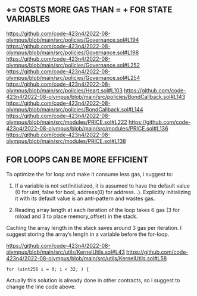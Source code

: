 
## <X> += <Y> COSTS MORE GAS THAN <x> = <X> + <Y> FOR STATE VARIABLES
https://github.com/code-423n4/2022-08-olympus/blob/main/src/policies/Governance.sol#L194
https://github.com/code-423n4/2022-08-olympus/blob/main/src/policies/Governance.sol#L198
https://github.com/code-423n4/2022-08-olympus/blob/main/src/policies/Governance.sol#L252
https://github.com/code-423n4/2022-08-olympus/blob/main/src/policies/Governance.sol#L254
https://github.com/code-423n4/2022-08-olympus/blob/main/src/policies/Heart.sol#L103
https://github.com/code-423n4/2022-08-olympus/blob/main/src/policies/BondCallback.sol#L143
https://github.com/code-423n4/2022-08-olympus/blob/main/src/policies/BondCallback.sol#L144
https://github.com/code-423n4/2022-08-olympus/blob/main/src/modules/PRICE.sol#L222
https://github.com/code-423n4/2022-08-olympus/blob/main/src/modules/PRICE.sol#L136
https://github.com/code-423n4/2022-08-olympus/blob/main/src/modules/PRICE.sol#L138


## FOR LOOPS CAN BE MORE EFFICIENT 
To optimize the for loop and make it consume less gas, i suggest to:

1. If a variable is not set/initialized, it is assumed to have the default value (0 for uint, false for bool, address(0) for address…). Explicitly initializing it with its default value is an anti-pattern and wastes gas. 

2. Reading array length at each iteration of the loop takes 6 gas (3 for mload and 3 to place memory_offset) in the stack.

Caching the array length in the stack saves around 3 gas per iteration. I suggest storing the array’s length in a variable before the for-loop.

https://github.com/code-423n4/2022-08-olympus/blob/main/src/utils/KernelUtils.sol#L43
https://github.com/code-423n4/2022-08-olympus/blob/main/src/utils/KernelUtils.sol#L58

```for (uint256 i = 0; i < 32; ) {```

Actually this solution is already done in other contracts, so i suggest to change the line code above.